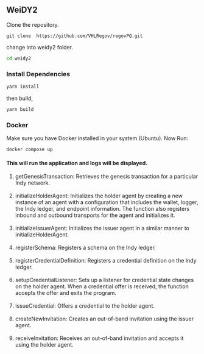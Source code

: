 ## WeiDY2
Clone the repository.
```git
git clone  https://github.com/VHLRegov/regovPQ.git
```
change into weidy2 folder.
```bash
cd weidy2
```


### Install Dependencies

```bash
yarn install
```

then build,
```bash
yarn build
```

### Docker

Make sure you have Docker installed in your system (Ubuntu).
Now Run:
```docker
docker compose up
```
#### This will run the application and logs will be  displayed. <br />
1. getGenesisTransaction: Retrieves the genesis transaction for a particular Indy network.<br /><br />
2. initializeHolderAgent: Initializes the holder agent by creating a new instance of an agent with a configuration that includes the wallet,       logger, the Indy ledger, and endpoint information. The function also registers inbound and outbound transports for the agent and initializes it.<br /><br />
3. initializeIssuerAgent: Initializes the issuer agent in a similar manner to initializeHolderAgent.<br /><br />
4. registerSchema: Registers a schema on the Indy ledger.<br /><br />
5. registerCredentialDefinition: Registers a credential definition on the Indy ledger.<br /><br />
6. setupCredentialListener: Sets up a listener for credential state changes on the holder agent. When a credential offer is received, the function accepts the offer       and exits the program.<br /><br />
7. issueCredential: Offers a credential to the holder agent.<br /><br />
8. createNewInvitation: Creates an out-of-band invitation using the issuer agent.<br /><br />
9. receiveInvitation: Receives an out-of-band invitation and accepts it using the holder agent.<br /><br />


